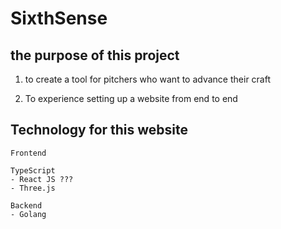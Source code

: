 # SixthSense

## the purpose of this project

1) to create a tool for pitchers who want to advance their craft 

2) To experience setting up a website from end to end

## Technology for this website
    Frontend 

    TypeScript
    - React JS ???
    - Three.js

    Backend
    - Golang